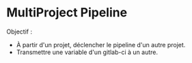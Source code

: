 # MultiProject Pipeline 

Objectif :

 * À partir d'un projet, déclencher le pipeline d'un autre projet.
 * Transmettre une variable d'un gitlab-ci à un autre.


